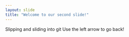 ```yaml
---
layout: slide
title: "Welcome to our second slide!"
---
```

Slipping and sliding into git
Use the left arrow to go back!
